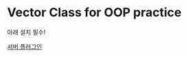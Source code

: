 # Vector Class for OOP practice

아래 설치 필수!

[서버 플러그인](https://marketplace.visualstudio.com/items?itemName=ritwickdey.LiveServer)
